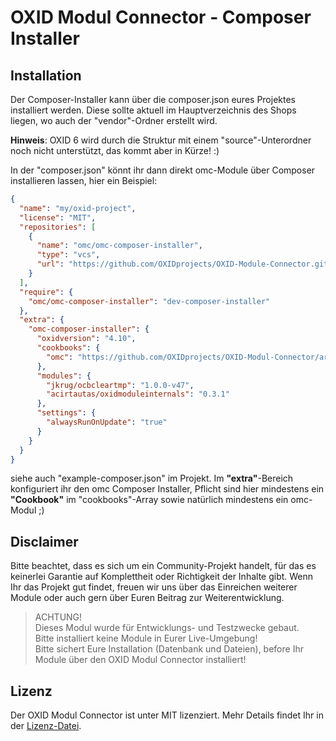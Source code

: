 # OXID Modul Connector - Composer Installer

## Installation

Der Composer-Installer kann über die composer.json eures Projektes installiert werden. Diese
sollte aktuell im Hauptverzeichnis des Shops liegen, wo auch der "vendor"-Ordner erstellt wird.

__Hinweis__: OXID 6 wird durch die Struktur mit einem "source"-Unterordner noch nicht unterstützt, das kommt aber in Kürze! :)

In der "composer.json" könnt ihr dann direkt omc-Module über Composer installieren lassen, hier 
ein Beispiel:

```json
{
  "name": "my/oxid-project",
  "license": "MIT",
  "repositories": [
    {
      "name": "omc/omc-composer-installer",
      "type": "vcs",
      "url": "https://github.com/OXIDprojects/OXID-Module-Connector.git"
    }
  ],
  "require": {
    "omc/omc-composer-installer": "dev-composer-installer"
  },
  "extra": {
    "omc-composer-installer": {
      "oxidversion": "4.10",
      "cookbooks": {
        "omc": "https://github.com/OXIDprojects/OXID-Modul-Connector/archive/recipes.zip"
      },
      "modules": {
        "jkrug/ocbcleartmp": "1.0.0-v47",
        "acirtautas/oxidmoduleinternals": "0.3.1"
      },
      "settings": {
        "alwaysRunOnUpdate": "true"
      }
    }
  }
}
```

siehe auch "example-composer.json" im Projekt.
Im __"extra"__-Bereich konfiguriert ihr den omc Composer Installer, Pflicht sind hier mindestens ein __"Cookbook"__ im "cookbooks"-Array
sowie natürlich mindestens ein omc-Modul ;)

## Disclaimer

Bitte beachtet, dass es sich um ein Community-Projekt handelt, für das es keinerlei Garantie auf Komplettheit oder Richtigkeit der Inhalte gibt. Wenn Ihr das Projekt gut findet, freuen wir uns über das Einreichen weiterer Module oder auch gern über Euren Beitrag zur Weiterentwicklung.

> ACHTUNG! <br>
> Dieses Modul wurde für Entwicklungs- und Testzwecke gebaut.<br>Bitte installiert keine Module in Eurer Live-Umgebung!<br>Bitte sichert Eure Installation (Datenbank und Dateien), before Ihr Module über den OXID Modul Connector installiert!

## Lizenz
Der OXID Modul Connector ist unter MIT lizenziert.
Mehr Details findet Ihr in der [Lizenz-Datei](https://github.com/OXIDprojects/OXID-Module-Connector/blob/recipes/LICENSE).

